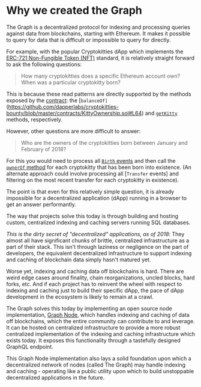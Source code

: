 # Why we created the Graph

The Graph is a decentralized protocol for indexing and processing queries against data from blockchains, starting with Ethereum. It makes it possible to query for data that is difficult or impossible to query for directly.

For example, with the popular Cryptokitties dApp which implements the [ERC-721 Non-Fungible Token (NFT)](https://github.com/ethereum/eips/issues/721) standard, it is relatively straight forward to ask the following questions:
> How many cryptokitties does a specific Ethereum account own?
> When was a particular cryptokitty born?

This is because these read patterns are directly supported by the methods exposed by the [contract](https://github.com/dapperlabs/cryptokitties-bounty/blob/master/contracts/KittyCore.sol): the [`balanceOf]`(https://github.com/dapperlabs/cryptokitties-bounty/blob/master/contracts/KittyOwnership.sol#L64) and [`getKitty`](https://github.com/dapperlabs/cryptokitties-bounty/blob/master/contracts/KittyCore.sol#L91) methods, respectively.

However, other questions are more difficult to answer:
> Who are the owners of the cryptokitties born between January and February of 2018?

For this you would need to process all [`Birth` events](https://github.com/dapperlabs/cryptokitties-bounty/blob/master/contracts/KittyBase.sol#L15) and then call the [`ownerOf` method](https://github.com/dapperlabs/cryptokitties-bounty/blob/master/contracts/KittyOwnership.sol#L144) for each cryptokitty that has been born into existence. (An alternate approach could involve processing all [`Transfer` events] and filtering on the most recent transfer for each cryptokitty in existence).

The point is that even for this relatively simple question, it is already impossible for a decentralized application (dApp) running in a browser to get an answer performantly.

The way that projects solve this today is through building and hosting custom, centralized indexing and caching servers running SQL databases.

*This is the dirty secret of "decentralized" applications, as of 2018*: They almost all have significant chunks of brittle, centralized infrastructure as a part of their stack. This isn't through laziness or negligence on the part of developers, the equivalent decentralized infrastructure to support indexing and caching of blockchain data simply hasn't matured yet.

Worse yet, indexing and caching data off blockchains is hard. There are weird edge cases around finality, chain reorganizations, uncled blocks, hard forks, etc. And if each project has to reinvent the wheel with respect to indexing and caching just to build their specific dApp, the pace of dApp development in the ecosystem is likely to remain at a crawl.

The Graph solves this today by implementing an open source node implementation, [Graph Node](../README.md), which handles indexing and caching of data off blockchains, which the entire community can contribute to and leverage. It can be hosted on centralized infrastructure to provide a more robust centralized implementation of the indexing and caching infrastructure which exists today. It exposes this functionality through a tastefully designed GraphQL endpoint.

This Graph Node implementation also lays a solid foundation upon which a decentralized network of nodes (called The Graph) may handle indexing and caching - operating like a public utility upon which to build unstoppable decentralized applications in the future.